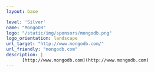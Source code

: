 ```yaml
---
layout: base

level: 'Silver'
name: "MongoDB"
logo: "/static/img/sponsors/mongodb.png"
logo_orientation: landscape
url_target: "http://www.mongodb.com/"
url_friendly: "mongodb.com"
description: |
      [http://www.mongodb.com](http://www.mongodb.com)
---
```

